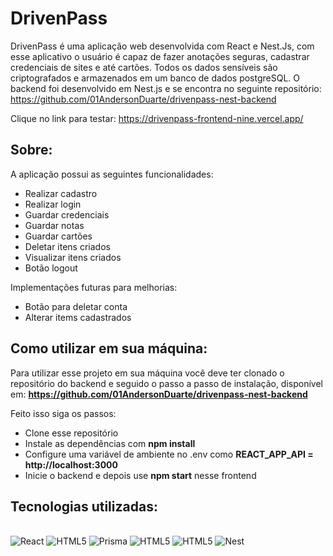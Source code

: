 # DrivenPass

DrivenPass é uma aplicação web desenvolvida com React e Nest.Js, com esse aplicativo o usuário é capaz de fazer anotações seguras, cadastrar credenciais de sites e até cartões. Todos os dados sensíveis são criptografados e armazenados em um banco de dados postgreSQL. O backend foi desenvolvido em Nest.js e se encontra no seguinte repositório: https://github.com/01AndersonDuarte/drivenpass-nest-backend

Clique no link para testar: https://drivenpass-frontend-nine.vercel.app/

## Sobre:

A aplicação possui as seguintes funcionalidades:

<ul>
    <li>Realizar cadastro</li>
    <li>Realizar login</li>
    <li>Guardar credenciais</li>
    <li>Guardar notas</li>
    <li>Guardar cartões</li>
    <li>Deletar itens criados</li>
    <li>Visualizar itens criados</li>
    <li>Botão logout</li>
</ul>

Implementações futuras para melhorias:

<ul>
    <li>Botão para deletar conta</li>
    <li>Alterar items cadastrados</li>
</ul>

## Como utilizar em sua máquina:

Para utilizar esse projeto em sua máquina você deve ter clonado o repositório do backend e seguido o passo a passo de instalação, disponível em: <b>https://github.com/01AndersonDuarte/drivenpass-nest-backend</b>

Feito isso siga os passos:

<ul>
    <li>Clone esse repositório</li>
    <li>Instale as dependências com <b>npm install</b></li>
    <li>Configure uma variável de ambiente no .env como <b>REACT_APP_API = http://localhost:3000</b></li>
    <li>Inicie o backend e depois use <b>npm start</b> nesse frontend</li>
</ul>

## Tecnologias utilizadas:

<div style="display: inline_block"><br>
    <img aling="center" alt="React" src="https://img.shields.io/badge/React-20232A?style=for-the-badge&logo=react&logoColor=white"/>
    <img aling="center" alt="HTML5" src="https://img.shields.io/badge/styled--components-DB7093?style=for-the-badge&logo=styled-components&logoColor=white"/>
    <img aling="center" alt="Prisma" src="https://img.shields.io/badge/Prisma-3982CE?style=for-the-badge&logo=Prisma&logoColor=white"/>
    <img aling="center" alt="HTML5" src="https://img.shields.io/badge/Jest-C21325?style=for-the-badge&logo=jest&logoColor=white"/>
    <img aling="center" alt="HTML5" src="https://img.shields.io/badge/PostgreSQL-316192?style=for-the-badge&logo=postgresql&logoColor=white"/>
    <img aling="center" alt="Nest" src="https://img.shields.io/badge/nestjs-E0234E?style=for-the-badge&logo=nestjs&logoColor=white"/>
</div><br>

